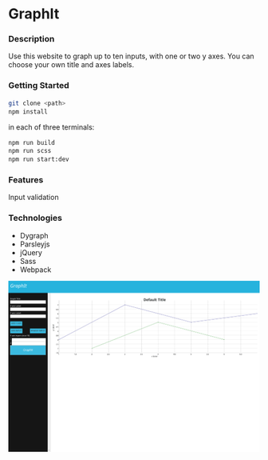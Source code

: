 # GraphIt

### Description
Use this website to graph up to ten inputs, with one or two y axes. You can choose your own title and axes labels.

### Getting Started

```sh
git clone <path>
npm install
```

in each of three terminals:
```sh
npm run build
npm run scss
npm run start:dev
```


### Features
Input validation

### Technologies 
- Dygraph 
- Parsleyjs
- jQuery
- Sass
- Webpack

![](/src/images/graphs-default.png)
